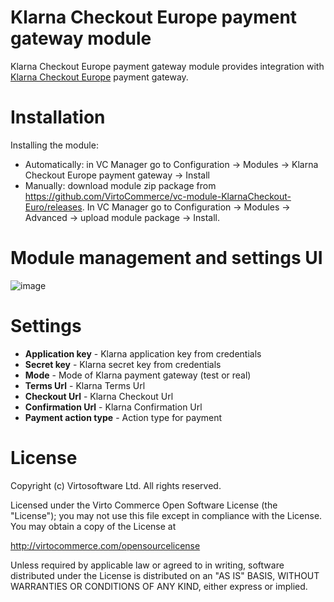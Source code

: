 # Klarna Checkout Europe payment gateway module
Klarna Checkout Europe payment gateway module provides integration with <a href="https://www.klarna.com" target="_blank">Klarna Checkout Europe</a> payment gateway. 

# Installation
Installing the module:
* Automatically: in VC Manager go to Configuration -> Modules -> Klarna Checkout Europe payment gateway -> Install
* Manually: download module zip package from https://github.com/VirtoCommerce/vc-module-KlarnaCheckout-Euro/releases. In VC Manager go to Configuration -> Modules -> Advanced -> upload module package -> Install.

# Module management and settings UI
![image](https://cloud.githubusercontent.com/assets/5801549/16420018/68299178-3d58-11e6-94ff-77e6e22be134.png)

# Settings
* **Application key** - Klarna application key from credentials
* **Secret key** - Klarna secret key from credentials
* **Mode** - Mode of Klarna payment gateway (test or real)
* **Terms Url** - Klarna Terms Url
* **Checkout Url** - Klarna Checkout Url
* **Confirmation Url** - Klarna Confirmation Url
* **Payment action type** - Action type for payment


# License
Copyright (c) Virtosoftware Ltd.  All rights reserved.

Licensed under the Virto Commerce Open Software License (the "License"); you
may not use this file except in compliance with the License. You may
obtain a copy of the License at

http://virtocommerce.com/opensourcelicense

Unless required by applicable law or agreed to in writing, software
distributed under the License is distributed on an "AS IS" BASIS,
WITHOUT WARRANTIES OR CONDITIONS OF ANY KIND, either express or
implied.
